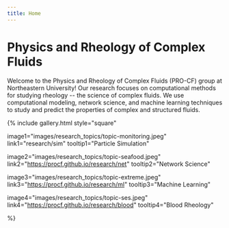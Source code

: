 ```yaml
---
title: Home
---
```


# Physics and Rheology of Complex Fluids


Welcome to the Physics and Rheology of Complex Fluids (PRO-CF) group at Northeastern University! Our research focuses on computational methods for studying rheology -- the science of complex fluids. We use computational modeling, network science, and machine learning techniques to study and predict the properties of complex and structured fluids.



{%
  include gallery.html
  style="square"

  image1="images/research_topics/topic-monitoring.jpeg"
  link1="research/sim"
  tooltip1="Particle Simulation"

  image2="images/research_topics/topic-seafood.jpeg"
  link2="https://procf.github.io/research/net"
  tooltip2="Network Science"

  image3="images/research_topics/topic-extreme.jpeg"
  link3="https://procf.github.io/research/ml"
  tooltip3="Machine Learning"

  image4="images/research_topics/topic-ses.jpeg"
  link4="https://procf.github.io/research/blood"
  tooltip4="Blood Rheology"


%}



<!-- section break -->

<!-- section full -->

